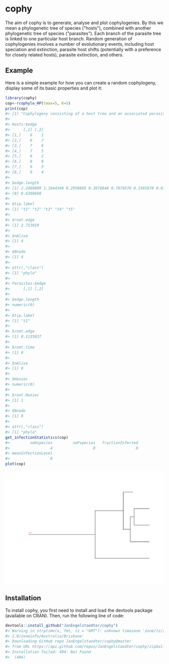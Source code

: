 
<!-- README.md is generated from README.Rmd. Please edit that file -->
cophy
=====

The aim of cophy is to generate, analyse and plot cophylogenies. By this we mean a phylogenetic tree of species ("hosts"), combined with another phylogenetic tree of species ("parasites"). Each branch of the parasite tree is linked to one particular host branch. Random generation of cophylogenies involves a number of evolutionary events, including host speciation and extinction, parasite host shifts (potentially with a preference for closely related hosts), parasite extinction, and others.

Example
-------

Here is a simple example for how you can create a random cophylogeny, display some of its basic properties and plot it:

``` r
library(cophy)
cop<-rcophylo_HP(tmax=5, K=5)
print(cop)
#> [1] "Cophylogeny consisting of a host tree and an associated parasite tree."
#> 
#> Hosts:$edge
#>      [,1] [,2]
#> [1,]    6    1
#> [2,]    6    7
#> [3,]    7    8
#> [4,]    7    5
#> [5,]    8    2
#> [6,]    8    9
#> [7,]    9    3
#> [8,]    9    4
#> 
#> $edge.length
#> [1] 2.2469809 1.1644348 0.2950885 0.3978848 0.7874576 0.1565878 0.6308698
#> [8] 0.6308698
#> 
#> $tip.label
#> [1] "t1" "t2" "t3" "t4" "t5"
#> 
#> $root.edge
#> [1] 2.753019
#> 
#> $nAlive
#> [1] 4
#> 
#> $Nnode
#> [1] 4
#> 
#> attr(,"class")
#> [1] "phylo"
#> 
#> Parasites:$edge
#>      [,1] [,2]
#> 
#> $edge.length
#> numeric(0)
#> 
#> $tip.label
#> [1] "t1"
#> 
#> $root.edge
#> [1] 0.1135837
#> 
#> $root.time
#> [1] 0
#> 
#> $nAlive
#> [1] 0
#> 
#> $Hassoc
#> numeric(0)
#> 
#> $root.Hassoc
#> [1] 1
#> 
#> $Nnode
#> [1] 0
#> 
#> attr(,"class")
#> [1] "phylo"
get_infectionStatistics(cop)
#>         noHspecies         noPspecies   fractionInfected 
#>                  4                  0                  0 
#> meanInfectionLevel 
#>                  0
plot(cop)
```

![](exampleFigs/README-example-1.png)

Installation
------------

To install cophy, you first need to install and load the devtools package (available on CRAN). Then, run the following line of code:

``` r
devtools::install_github("JanEngelstaedter/cophy")
#> Warning in strptime(x, fmt, tz = "GMT"): unknown timezone 'zone/tz/2018c.
#> 1.0/zoneinfo/Australia/Brisbane'
#> Downloading GitHub repo JanEngelstaedter/cophy@master
#> from URL https://api.github.com/repos/JanEngelstaedter/cophy/zipball/master
#> Installation failed: 404: Not Found
#>  (404)
```
